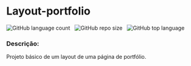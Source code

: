 # Layout-portfolio
<p>
 <img alt="GitHub language count" src="https://img.shields.io/github/languages/count/lucasbizachi/layout-portfolio">&#160;&#160;
 <img alt="GitHub repo size" src="https://img.shields.io/github/repo-size/lucasbizachi/layout-portfolio">&#160;&#160;
 <img alt="GitHub top language" src="https://img.shields.io/github/languages/top/lucasbizachi/layout-portfolio">
</p>

<h3>Descrição:</h3>
<p>Projeto básico de um layout de uma página de portfólio.</p>
